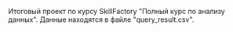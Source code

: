Итоговый проект по курсу SkillFactory "Полный курс по анализу данных". Данные находятся в файле "query_result.csv".
